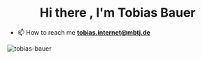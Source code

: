 <!--
**Tobias-Bauer/Tobias-Bauer** is a ✨ _special_ ✨ repository because its `README.md` (this file) appears on your GitHub profile.

Here are some ideas to get you started:

- 🔭 I’m currently working on ...
- 🌱 I’m currently learning ...
- 👯 I’m looking to collaborate on ...
- 🤔 I’m looking for help with ...
- 💬 Ask me about ...
- 📫 How to reach me: ...
- 😄 Pronouns: ...
- ⚡ Fun fact: ...
-->
<h1 align="center">Hi there , I'm Tobias Bauer</h1>

- 📫 How to reach me **tobias.internet@mbtj.de**

<p><img align="left" src="https://github-readme-stats.vercel.app/api/top-langs?username=tobias-bauer&show_icons=true&locale=en&layout=compact" alt="tobias-bauer" /><br/><br/><br/><br/><br/><br/><br/></p>



